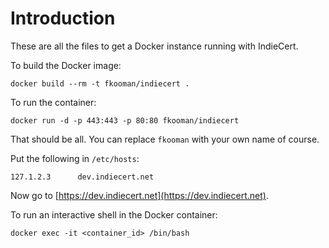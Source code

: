 # Introduction
These are all the files to get a Docker instance running with 
IndieCert.

To build the Docker image:

    docker build --rm -t fkooman/indiecert .

To run the container:

    docker run -d -p 443:443 -p 80:80 fkooman/indiecert

That should be all. You can replace `fkooman` with your own name of course.

Put the following in `/etc/hosts`:

    127.1.2.3      dev.indiecert.net

Now go to [https://dev.indiecert.net](https://dev.indiecert.net).

To run an interactive shell in the Docker container:

    docker exec -it <container_id> /bin/bash
